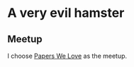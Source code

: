 # A very evil hamster

## Meetup

I choose [Papers We Love](http://www.meetup.com/papers-we-love/) as the meetup.

